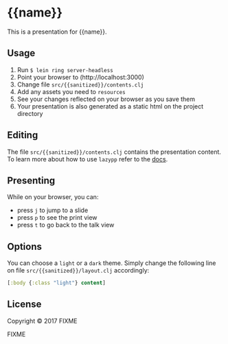 # {{name}}

This is a presentation for {{name}}.

## Usage

1. Run `$ lein ring server-headless`
2. Point your browser to (http://localhost:3000)
3. Change file `src/{{sanitized}}/contents.clj`
4. Add any assets you need to `resources`
5. See your changes reflected on your browser as you save them
6. Your presentation is also generated as a static html on the project directory

## Editing

The file `src/{{sanitized}}/contents.clj` contains the presentation content. To learn more
about how to use `lazypp` refer to the [docs](https://github.com/luchiniatwork/lazypp).

## Presenting

While on your browser, you can: 

* press `j` to jump to a slide
* press `p` to see the print view
* press `t` to go back to the talk view

## Options

You can choose a `light` or a `dark` theme. Simply change the following line on file
`src/{{sanitized}}/layout.clj` accordingly:

```clojure
[:body {:class "light"} content]
```

## License

Copyright © 2017 FIXME

FIXME
